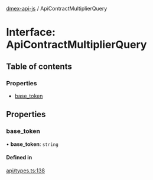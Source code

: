 [dmex-api-js](../README.md) / ApiContractMultiplierQuery

# Interface: ApiContractMultiplierQuery

## Table of contents

### Properties

- [base\_token](ApiContractMultiplierQuery.md#base_token)

## Properties

### base\_token

• **base\_token**: `string`

#### Defined in

[api/types.ts:138](https://github.com/dmex-app/node-api-js/blob/2403db6/src/api/types.ts#L138)

